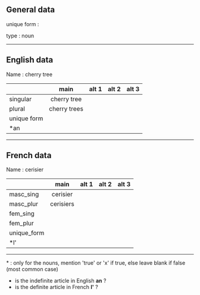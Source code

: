 ## General data

unique form :

type : noun

---

## English data

Name : cherry tree

|             |     main     | alt 1 | alt 2 | alt 3 |
| :---------- | :----------: | :---: | :---: | ----- |
| singular    | cherry tree  |       |       |       |
| plural      | cherry trees |       |       |       |
| unique form |              |       |       |       |
| \*an        |              |       |       |       |

---

## French data

Name : cerisier

|             |   main    | alt 1 | alt 2 | alt 3 |
| :---------- | :-------: | :---: | :---: | :---: |
| masc_sing   | cerisier  |       |       |       |
| masc_plur   | cerisiers |       |       |       |
| fem_sing    |           |       |       |       |
| fem_plur    |           |       |       |       |
| unique_form |           |       |       |       |
| \*l'        |           |       |       |       |

---

\* : only for the nouns, mention 'true' or 'x' if true, else leave blank if false (most common case)

- is the indefinite article in English **an** ?
- is the definite article in French **l'** ?
